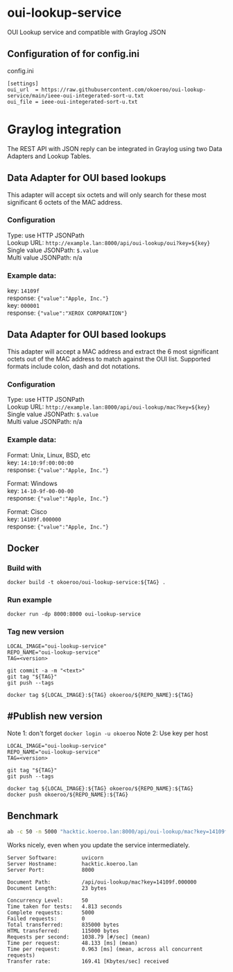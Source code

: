 # oui-lookup-service
OUI Lookup service and compatible with Graylog JSON

## Configuration of for config.ini
config.ini
```dosini
[settings]
oui_url  = https://raw.githubusercontent.com/okoeroo/oui-lookup-service/main/ieee-oui-integerated-sort-u.txt
oui_file = ieee-oui-integerated-sort-u.txt
```

# Graylog integration
The REST API with JSON reply can be integrated in Graylog using two Data Adapters and Lookup Tables.

## Data Adapter for OUI based lookups
This adapter will accept six octets and will only search for these most significant 6 octets of the MAC address.

### Configuration  
Type: use HTTP JSONPath  
Lookup URL: `http://example.lan:8000/api/oui-lookup/oui?key=${key}`  
Single value JSONPath: `$.value`  
Multi value JSONPath: n/a  

### Example data:  
key: `14109f`  
response: `{"value":"Apple, Inc."}`  
key: `000001`  
response: `{"value":"XEROX CORPORATION"}`  

## Data Adapter for OUI based lookups
This adapter will accept a MAC address and extract the 6 most significant octets out of the MAC address to match against the OUI list. Supported formats include colon, dash and dot notations.

### Configuration
Type: use HTTP JSONPath  
Lookup URL: `http://example.lan:8000/api/oui-lookup/mac?key=${key}`  
Single value JSONPath: `$.value`  
Multi value JSONPath: n/a  

### Example data:  
Format: Unix, Linux, BSD, etc  
key: `14:10:9f:00:00:00`  
response: `{"value":"Apple, Inc."}`  

Format: Windows  
key: `14-10-9f-00-00-00`  
response: `{"value":"Apple, Inc."}`  

Format: Cisco  
key: `14109f.000000`  
response: `{"value":"Apple, Inc."}`  

## Docker
### Build with
```docker build -t okoeroo/oui-lookup-service:${TAG} .```

### Run example
```docker run -dp 8000:8000 oui-lookup-service```

### Tag new version
```
LOCAL_IMAGE="oui-lookup-service"
REPO_NAME="oui-lookup-service"
TAG=<version>

git commit -a -m "<text>"
git tag "${TAG}"
git push --tags

docker tag ${LOCAL_IMAGE}:${TAG} okoeroo/${REPO_NAME}:${TAG}
```

## #Publish new version
Note 1: don't forget `docker login -u okoeroo`
Note 2: Use key per host

```
LOCAL_IMAGE="oui-lookup-service"
REPO_NAME="oui-lookup-service"
TAG=<version>

git tag "${TAG}"
git push --tags

docker tag ${LOCAL_IMAGE}:${TAG} okoeroo/${REPO_NAME}:${TAG}
docker push okoeroo/${REPO_NAME}:${TAG}
```

## Benchmark
```bash
ab -c 50 -n 5000 "hacktic.koeroo.lan:8000/api/oui-lookup/mac?key=14109f.000000"
```

Works nicely, even when you update the service intermediately.
```
Server Software:        uvicorn
Server Hostname:        hacktic.koeroo.lan
Server Port:            8000

Document Path:          /api/oui-lookup/mac?key=14109f.000000
Document Length:        23 bytes

Concurrency Level:      50
Time taken for tests:   4.813 seconds
Complete requests:      5000
Failed requests:        0
Total transferred:      835000 bytes
HTML transferred:       115000 bytes
Requests per second:    1038.79 [#/sec] (mean)
Time per request:       48.133 [ms] (mean)
Time per request:       0.963 [ms] (mean, across all concurrent requests)
Transfer rate:          169.41 [Kbytes/sec] received
```


